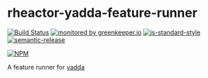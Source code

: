 # rheactor-yadda-feature-runner

[![Build Status](https://travis-ci.org/RHeactor/yadda-feature-runner.svg?branch=master)](https://travis-ci.org/RHeactor/yadda-feature-runner)
[![monitored by greenkeeper.io](https://img.shields.io/badge/greenkeeper.io-monitored-brightgreen.svg)](http://greenkeeper.io/) 
[![js-standard-style](https://img.shields.io/badge/code%20style-standard-brightgreen.svg)](http://standardjs.com/)
[![semantic-release](https://img.shields.io/badge/semver-semantic%20release-e10079.svg)](https://github.com/semantic-release/semantic-release)

[![NPM](https://nodei.co/npm/rheactor-yadda-feature-runner.png?downloads=true&downloadRank=true&stars=true)](https://nodei.co/npm/rheactor-yadda-feature-runner/)

A feature runner for [yadda](https://github.com/acuminous/yadda)
